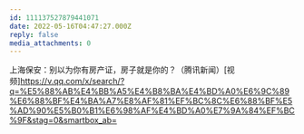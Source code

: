 ```yaml
---
id: 111137527879441071
date: 2022-05-16T04:47:27.000Z
reply: false
media_attachments: 0
---
```


上海保安：别以为你有房产证，房子就是你的？（腾讯新闻）[视频]https://v.qq.com/x/search/?q=%E5%88%AB%E4%BB%A5%E4%B8%BA%E4%BD%A0%E6%9C%89%E6%88%BF%E4%BA%A7%E8%AF%81%EF%BC%8C%E6%88%BF%E5%AD%90%E5%B0%B1%E6%98%AF%E4%BD%A0%E7%9A%84%EF%BC%9F&stag=0&smartbox_ab= 

